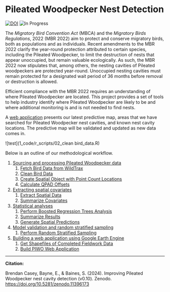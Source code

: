 
# Pileated Woodpecker Nest Detection


[![DOI](https://zenodo.org/badge/648137985.svg)](https://zenodo.org/doi/10.5281/zenodo.11396172) ![In Progress](https://img.shields.io/badge/Status-In%20Progress-yellow)

The _Migratory Bird Convention Act_ (MBCA) and the _Migratory Birds Regulations_, 2022 (MBR 2022) aim to protect and conserve migratory birds, both as populations and as individuals. Recent amendments to the MBR 2022 clarify the year-round protection attributed to certain species, including the Pileated Woodpecker, to limit the destruction of nests that appear unoccupied, but remain valuable ecologically. As such, the MBR 2022 now stipulates that, among others, the nesting cavities of Pileated woodpeckers are protected year-round. Unoccupied nesting cavities must remain protected for a designated wait period of 36 months before removal or destruction is allowed. 

Efficient compliance with the MBR 2022 requires an understanding of where Pileated Woodpecker are located. This project provides a set of tools to help industry identify where Pileated Woodpecker are likely to be and where additional monitoring is and is not needed to find nests.

A [web application](https://ee-bgcasey-piwomodels.projects.earthengine.app/view/pileatedwoodpecker) presents our latest predictive map, areas that we have searched for Pileated Woodpecker nest cavities, and known nest cavity locations. The predictive map will be validated and updated as new data comes in.

![test](1_code/r_scripts/02_clean bird_data.R)

Below is an outline of our methodological workflow. 

1. [Sourcing and processing Pileated Woodpecker data](documentation/piwo_data.md)
   1. [Fetch Bird Data from WildTrax](1_code/r_scripts/01_fetch_bird_data_from_WildTrax.R)
   2. [Clean Bird Data](1_code/r_scripts/02_clean_bird_data.R)
   3. [Create Spatial Object with Point Count Locations](1_code/r_scripts/03_create_spatial_object_with_point_count_locations.R)
   4. [Calculate QPAD Offsets](1_code/r_scripts/04_qpad_offsets.R)
2. [Extracting spatial covariates](documentation/spatial_covariates.md)
   1. [Extract Spatial Data](1_code/GEE/extract_spatial_data.js)
   2. [Summarize Covariates](1_code/r_scripts/05_summarize_covariates.R)
3. [Statistical analyses](documentation/statistical_analyses.md)
   1. [Perform Boosted Regression Trees Analysis](1_code/r_scripts/06_boosted_regression_trees.R)
   2. [Summarize Results](1_code/r_scripts/07_summarize_results.R)
   3. [Generate Spatial Predictions](1_code/r_scripts/08_spatial_predictions.R)
4. [Model validation and random stratified sampling](documentation/random_stratified_sampling.md)
   1. [Perform Random Stratified Sampling](1_code/r_scripts/09_random_stratified_sampling.R)
5. [Building a web application using Google Earth Engine](documentation/gee_web_application.md)
   1. [Get Shapefiles of Completed Fieldwork Data](1_code/r_scripts/completed_fieldwork.R)
   2. [Build PIWO Web Application](1_code/GEE/piwo_webapp.js)

----
**Citation:**

Brendan Casey, Bayne, E., & Baines, S. (2024). Improving Pileated Woodpecker nest cavity detection (v0.10). Zenodo. https://doi.org/10.5281/zenodo.11396173
